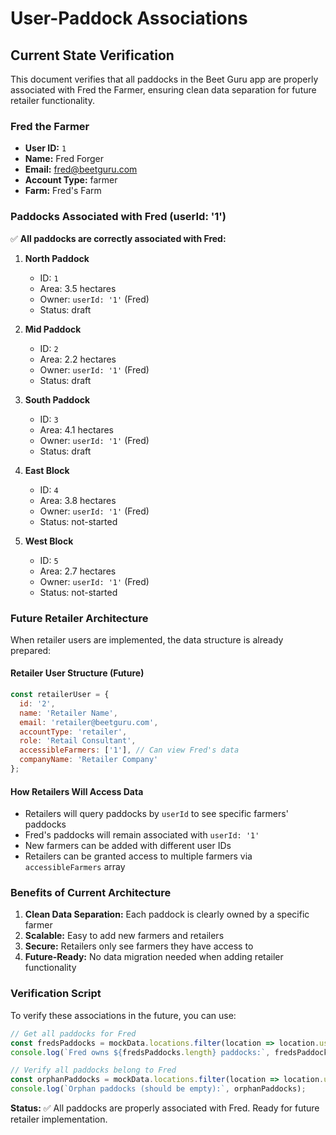 # User-Paddock Associations

## Current State Verification

This document verifies that all paddocks in the Beet Guru app are properly associated with Fred the Farmer, ensuring clean data separation for future retailer functionality.

### Fred the Farmer
- **User ID:** `1`
- **Name:** Fred Forger
- **Email:** fred@beetguru.com
- **Account Type:** farmer
- **Farm:** Fred's Farm

### Paddocks Associated with Fred (userId: '1')

✅ **All paddocks are correctly associated with Fred:**

1. **North Paddock**
   - ID: `1`
   - Area: 3.5 hectares
   - Owner: `userId: '1'` (Fred)
   - Status: draft

2. **Mid Paddock**
   - ID: `2`
   - Area: 2.2 hectares
   - Owner: `userId: '1'` (Fred)
   - Status: draft

3. **South Paddock**
   - ID: `3`
   - Area: 4.1 hectares
   - Owner: `userId: '1'` (Fred)
   - Status: draft

4. **East Block**
   - ID: `4`
   - Area: 3.8 hectares
   - Owner: `userId: '1'` (Fred)
   - Status: not-started

5. **West Block**
   - ID: `5`
   - Area: 2.7 hectares
   - Owner: `userId: '1'` (Fred)
   - Status: not-started

### Future Retailer Architecture

When retailer users are implemented, the data structure is already prepared:

#### Retailer User Structure (Future)
```javascript
const retailerUser = {
  id: '2',
  name: 'Retailer Name',
  email: 'retailer@beetguru.com',
  accountType: 'retailer',
  role: 'Retail Consultant',
  accessibleFarmers: ['1'], // Can view Fred's data
  companyName: 'Retailer Company'
};
```

#### How Retailers Will Access Data
- Retailers will query paddocks by `userId` to see specific farmers' paddocks
- Fred's paddocks will remain associated with `userId: '1'`
- New farmers can be added with different user IDs
- Retailers can be granted access to multiple farmers via `accessibleFarmers` array

### Benefits of Current Architecture

1. **Clean Data Separation:** Each paddock is clearly owned by a specific farmer
2. **Scalable:** Easy to add new farmers and retailers
3. **Secure:** Retailers only see farmers they have access to
4. **Future-Ready:** No data migration needed when adding retailer functionality

### Verification Script

To verify these associations in the future, you can use:

```javascript
// Get all paddocks for Fred
const fredsPaddocks = mockData.locations.filter(location => location.userId === '1');
console.log(`Fred owns ${fredsPaddocks.length} paddocks:`, fredsPaddocks.map(p => p.name));

// Verify all paddocks belong to Fred
const orphanPaddocks = mockData.locations.filter(location => location.userId !== '1');
console.log(`Orphan paddocks (should be empty):`, orphanPaddocks);
```

**Status:** ✅ All paddocks are properly associated with Fred. Ready for future retailer implementation. 